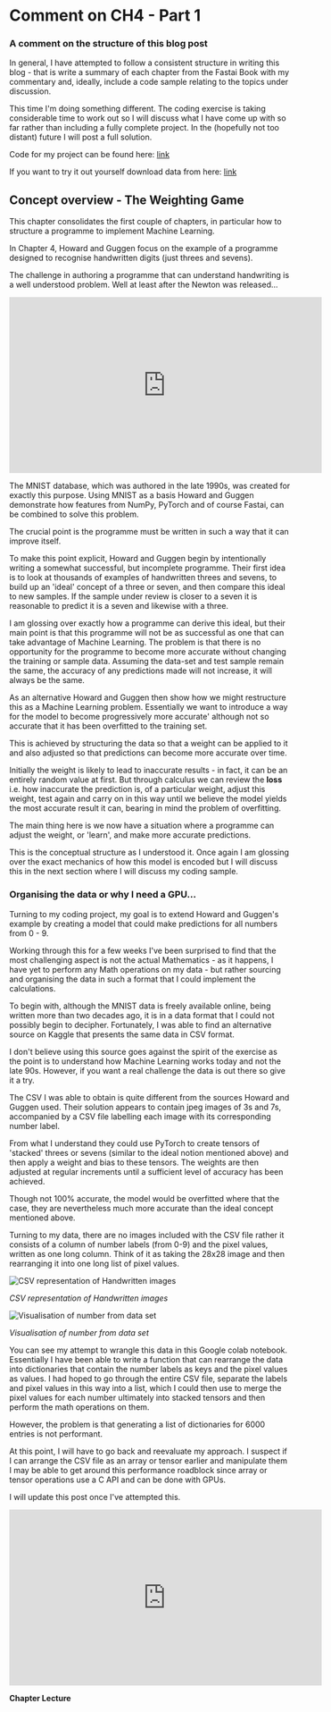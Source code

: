 # Comment on CH4 - Part 1

### A comment on the structure of this blog post

In general, I have attempted to follow a consistent structure in writing this blog - that is write a summary of each chapter from the Fastai Book with my commentary and, ideally, include a code sample relating to the topics under discussion.

This time I'm doing something different. The coding exercise is taking considerable time to work out so I will discuss what I have come up with so far rather than including a fully complete project. In the (hopefully not too distant) future I will post a full solution.

Code for my project can be found here: [link](https://colab.research.google.com/drive/1h2dfWa9ftkpf248EiHzvxmOQJWF3AeRt?usp=sharing)

If you want to try it out yourself download data from here: [link](https://www.kaggle.com/oddrationale/mnist-in-csv)

## Concept overview - The Weighting Game

This chapter consolidates the first couple of chapters, in particular how to structure a programme to implement Machine Learning.

In Chapter 4, Howard and Guggen focus on the example of a programme designed to recognise handwritten digits (just threes and sevens).

The challenge in authoring a programme that can understand handwriting is a well understood problem. Well at least after the Newton was released...

<iframe width="560" height="315" src="https://www.youtube.com/embed/u6qxixgQJ4M" title="YouTube video player" frameborder="0" allow="accelerometer; autoplay; clipboard-write; encrypted-media; gyroscope; picture-in-picture" allowfullscreen></iframe>


The MNIST database, which was authored in the late 1990s, was created for exactly this purpose. Using MNIST as a basis Howard and Guggen demonstrate how features from NumPy, PyTorch and of course Fastai, can be combined to solve this problem.

The crucial point is the programme must be written in such a way that it can improve itself.

To make this point explicit, Howard and Guggen begin by intentionally writing a somewhat successful, but incomplete programme. Their first idea is to look at thousands of examples of handwritten threes and sevens, to build up an 'ideal' concept of a three or seven, and then compare this ideal to new samples. If the sample under review is closer to a seven it is reasonable to predict it is a seven and likewise with a three.

I am glossing over exactly how a programme can derive this ideal, but their main point is that this programme will not be as successful as one that can take advantage of Machine Learning. The problem is that there is no opportunity for the programme to become more accurate without changing the training or sample data. Assuming the data-set and test sample remain the same, the accuracy of any predictions made will not increase, it will always be the same.

As an alternative Howard and Guggen then show how we might restructure this as a Machine Learning problem. Essentially we want to introduce a way for the model to become progressively more accurate' although not so accurate that it has been overfitted to the training set.

This is achieved by structuring the data so that a weight can be applied to it and also adjusted so that predictions can become more accurate over time.

Initially the weight is likely to lead to inaccurate results - in fact, it can be an entirely random value at first. But through calculus we can review the **loss** i.e. how inaccurate the prediction is, of a particular weight, adjust this weight, test again and carry on in this way until we believe the model yields the most accurate result it can, bearing in mind the problem of overfitting. 

The main thing here is we now have a situation where a programme can adjust the weight, or 'learn', and make more accurate predictions.

This is the conceptual structure as I understood it. Once again I am glossing over the exact mechanics of how this model is encoded but I will discuss this in the next section where I will discuss my coding sample.

### Organising the data or why I need a GPU...

Turning to my coding project, my goal is to extend Howard and Guggen's example by creating a model that could make predictions for all numbers from 0 - 9.

Working through this for a few weeks I've been surprised to find that the most challenging aspect is not the actual Mathematics - as it happens, I have yet to perform any Math operations on my data - but rather sourcing and organising the data in such a format that I could implement the calculations.

To begin with, although the MNIST data is freely available online, being written more than two decades ago, it is in a data format that I could not possibly begin to decipher. Fortunately, I was able to find an alternative source on Kaggle that presents the same data in CSV format. 

I don't believe using this source goes against the spirit of the exercise as the point is to understand how Machine Learning works today and not the late 90s. However, if you want a real challenge the data is out there so give it a try.

The CSV I was able to obtain is quite different from the sources Howard and Guggen used. Their solution appears to contain jpeg images of 3s and 7s, accompanied by a CSV file labelling each image with its corresponding number label. 

From what I understand they could use PyTorch to create tensors of 'stacked' threes or sevens (similar to the ideal notion mentioned above) and then apply a weight and bias to these tensors. The weights are then adjusted at regular increments until a sufficient level of accuracy has been achieved. 

Though not 100% accurate, the model would be overfitted where that the case, they are nevertheless much more accurate than the ideal concept mentioned above.

Turning to my data, there are no images included with the CSV file rather it consists of a column of number labels (from 0-9) and the pixel values, written as one long column. Think of it as taking the 28x28 image and then rearranging it into one long list of pixel values.

<img src="https://i.imgur.com/JYUwIep.png" alt="CSV representation of Handwritten images">

*CSV representation of Handwritten images*

<img src="https://i.imgur.com/0nJA9gg.png" title="Visualisation of number from data set">

*Visualisation of number from data set*

You can see my attempt to wrangle this data in this Google colab notebook. Essentially I have been able to write a function that can rearrange the data into dictionaries that contain the number labels as keys and the pixel values as values. I had hoped to go through the entire CSV file, separate the labels and pixel values in this way into a list, which I could then use to merge the pixel values for each number ultimately into stacked tensors and then perform the math operations on them.

However, the problem is that generating a list of dictionaries for 6000 entries is not performant.

At this point, I will have to go back and reevaluate my approach. I suspect if I can arrange the CSV file as an array or tensor earlier and manipulate them I may be able to get around this performance roadblock since array or tensor operations use a C API and can be done with GPUs.

I will update this post once I've attempted this.

<iframe width="560" height="315" src="https://www.youtube.com/embed/p50s63nPq9I" title="YouTube video player" frameborder="0" allow="accelerometer; autoplay; clipboard-write; encrypted-media; gyroscope; picture-in-picture" allowfullscreen></iframe>

**Chapter Lecture**

